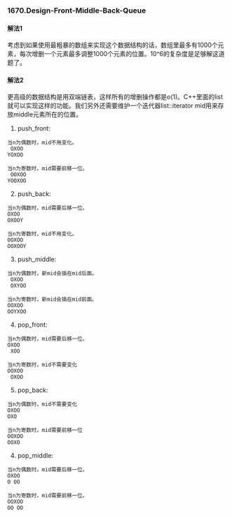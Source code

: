### 1670.Design-Front-Middle-Back-Queue

#### 解法1
考虑到如果使用最粗暴的数组来实现这个数据结构的话，数组里最多有1000个元素，每次增删一个元素最多调整1000个元素的位置。10^6的复杂度是足够解这道题了。

#### 解法2
更高级的数据结构是用双端链表，这样所有的增删操作都是o(1)。C++里面的list<int>就可以实现这样的功能。我们另外还需要维护一个迭代器list<int>::iterator mid用来存放middle元素所在的位置。

1. push_front:    
```
当n为偶数时，mid不用变化。
 OXOO
YOXOO 
```    
```
当n为寄数时，mid需要前移一位。 
 OOXOO
YOOXOO
```

2. push_back:        
```
当n为偶数时，mid需要后移一位。
OXOO
OXOOY
``` 
```
当n为寄数时，mid不用变化。
OOXOO
OOXOOY
```

3. push_middle:        
```
当n为偶数时，新mid会插在mid后面。
 OXOO
 OXYOO
``` 
```
当n为寄数时，新mid会插在mid前面。
OOXOO
OOYXOO
```

4. pop_front:        
```
当n为偶数时，mid需要后移一位。
OXOO
 XOO
``` 
```
当n为寄数时，mid不需要变化
OOXOO
 OXOO
```

5. pop_back:        
```
当n为偶数时，mid不需要变化
OXOO
OXO
``` 
```
当n为寄数时，mid需要前移一位
OOXOO
OOXO
```

4. pop_middle:        
```
当n为偶数时，mid需要后移一位。
OXOO
O OO
``` 
```
当n为寄数时，mid需要前移一位。
OOXOO
OO OO
```
